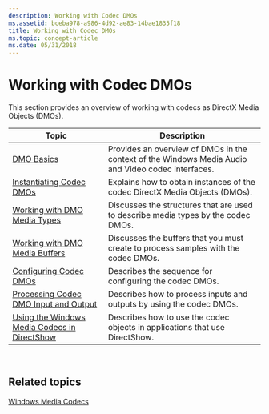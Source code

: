 ```yaml
---
description: Working with Codec DMOs
ms.assetid: bceba978-a986-4d92-ae83-14bae1835f18
title: Working with Codec DMOs
ms.topic: concept-article
ms.date: 05/31/2018
---
```


# Working with Codec DMOs

This section provides an overview of working with codecs as DirectX Media Objects (DMOs).



| Topic                                                                               | Description                                                                                        |
|-------------------------------------------------------------------------------------|----------------------------------------------------------------------------------------------------|
| [DMO Basics](dmobasics-ebet.md)                                                    | Provides an overview of DMOs in the context of the Windows Media Audio and Video codec interfaces. |
| [Instantiating Codec DMOs](instantiatingcodecdmos.md)                              | Explains how to obtain instances of the codec DirectX Media Objects (DMOs).                        |
| [Working with DMO Media Types](workingwithmediatypes.md)                           | Discusses the structures that are used to describe media types by the codec DMOs.                  |
| [Working with DMO Media Buffers](workingwithmediabuffers.md)                       | Discusses the buffers that you must create to process samples with the codec DMOs.                 |
| [Configuring Codec DMOs](enumeratingsupportedformats.md)                           | Describes the sequence for configuring the codec DMOs.                                             |
| [Processing Codec DMO Input and Output](processingsamples.md)                      | Describes how to process inputs and outputs by using the codec DMOs.                               |
| [Using the Windows Media Codecs in DirectShow](usingthecodecdmoswithdirectshow.md) | Describes how to use the codec objects in applications that use DirectShow.                        |



 

## Related topics

<dl> <dt>

[Windows Media Codecs](windows-media-codecs.md)
</dt> </dl>

 

 



